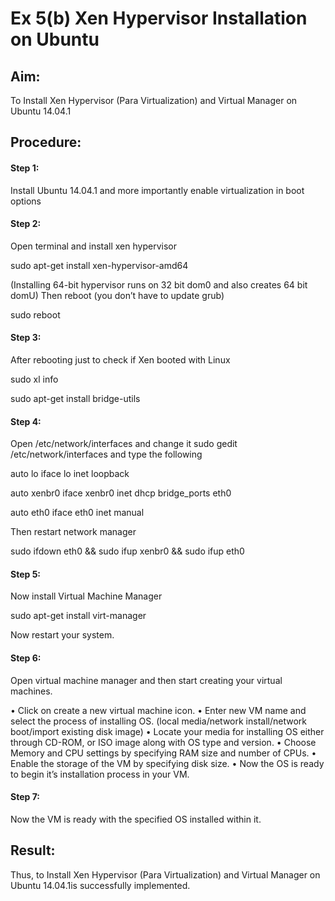# Ex 5(b) Xen Hypervisor Installation on Ubuntu

## Aim:

To Install Xen Hypervisor (Para Virtualization) and Virtual Manager on Ubuntu 14.04.1

## Procedure:

#### Step 1:	
Install Ubuntu 14.04.1 and more importantly enable virtualization in boot options

#### Step 2:	
Open terminal and install xen hypervisor

sudo apt-get install xen-hypervisor-amd64

(Installing 64-bit hypervisor runs on 32 bit dom0 and also creates 64 bit domU) Then reboot (you don’t have to update grub)

sudo reboot

#### Step 3:
After rebooting just to check if Xen booted with Linux

sudo xl info

sudo apt-get install bridge-utils

#### Step 4:
Open /etc/network/interfaces and change it sudo gedit /etc/network/interfaces and type the following

auto lo
iface lo inet loopback

auto xenbr0
iface xenbr0 inet dhcp bridge_ports eth0

auto eth0
iface eth0 inet manual

Then restart network manager

sudo ifdown eth0 && sudo ifup xenbr0 && sudo ifup eth0

#### Step 5:
Now install Virtual Machine Manager

sudo apt-get install virt-manager
 
Now restart your system.

#### Step 6:
Open virtual machine manager and then start creating your virtual machines.

•	Click on create a new virtual machine icon.
•	Enter new VM name and select the process of installing OS.
(local media/network install/network boot/import existing disk image)
•	Locate your media for installing OS either through CD-ROM, or ISO image along with OS type and version.
•	Choose Memory and CPU settings by specifying RAM size and number of CPUs.
•	Enable the storage of the VM by specifying disk size.
•	Now the OS is ready to begin it’s installation process in your VM.
#### Step 7:
Now the VM is ready with the specified OS installed within it.









## Result:
Thus, to Install Xen Hypervisor (Para Virtualization) and Virtual Manager on Ubuntu 14.04.1is successfully implemented.
